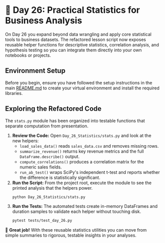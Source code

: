 # 📘 Day 26: Practical Statistics for Business Analysis

On Day 26 you expand beyond data wrangling and apply core statistical tools to
business datasets. The refactored lesson script now exposes reusable helper
functions for descriptive statistics, correlation analysis, and hypothesis
testing so you can integrate them directly into your own notebooks or projects.

## Environment Setup

Before you begin, ensure you have followed the setup instructions in the main
[README.md](../../README.md) to create your virtual environment and install the
required libraries.

## Exploring the Refactored Code

The `stats.py` module has been organized into testable functions that separate
computation from presentation.

1. **Review the Code:** Open `Day_26_Statistics/stats.py` and look at the new
   helpers:
   * `load_sales_data()` reads `sales_data.csv` and removes missing rows.
   * `summarize_revenue()` returns key revenue metrics and the full
     `DataFrame.describe()` output.
   * `compute_correlations()` produces a correlation matrix for the numeric
     sales fields.
   * `run_ab_test()` wraps SciPy's independent t-test and reports whether the
     difference is statistically significant.
2. **Run the Script:** From the project root, execute the module to see the
   printed analysis that the helpers power.
   ```bash
   python Day_26_Statistics/stats.py
   ```
3. **Run the Tests:** The automated tests create in-memory DataFrames and
   duration samples to validate each helper without touching disk.
   ```bash
   pytest tests/test_day_26.py
   ```

🎉 **Great job!** With these reusable statistics utilities you can move from
simple summaries to rigorous, testable insights in your analyses.
